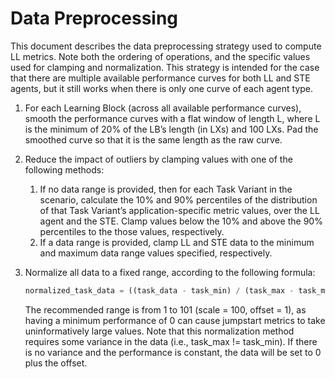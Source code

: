 # Data Preprocessing

This document describes the data preprocessing strategy used to compute LL metrics. Note both the ordering of operations, and the specific values used for clamping and normalization. This strategy is intended for the case that there are multiple available performance curves for both LL and STE agents, but it still works when there is only one curve of each agent type.

1. For each Learning Block (across all available performance curves), smooth the performance curves with a flat window of length L, where L is the minimum of 20% of the LB’s length (in LXs) and 100 LXs. Pad the smoothed curve so that it is the same length as the raw curve.
2. Reduce the impact of outliers by clamping values with one of the following methods:
   1. If no data range is provided, then for each Task Variant in the scenario, calculate the 10% and 90% percentiles of the distribution of that Task Variant’s application-specific metric values, over the LL agent and the STE. Clamp values below the 10% and above the 90% percentiles to the those values, respectively.
   2. If a data range is provided, clamp LL and STE data to the minimum and maximum data range values specified, respectively.
3. Normalize all data to a fixed range, according to the following formula:

   ```python
   normalized_task_data = ((task_data - task_min) / (task_max - task_min) * scale) + offset
   ```

   The recommended range is from 1 to 101 (scale = 100, offset = 1), as having a minimum performance of 0 can cause jumpstart metrics to take uninformatively large values. Note that this normalization method requires some variance in the data (i.e., task_max != task_min). If there is no variance and the performance is constant, the data will be set to 0 plus the offset.
